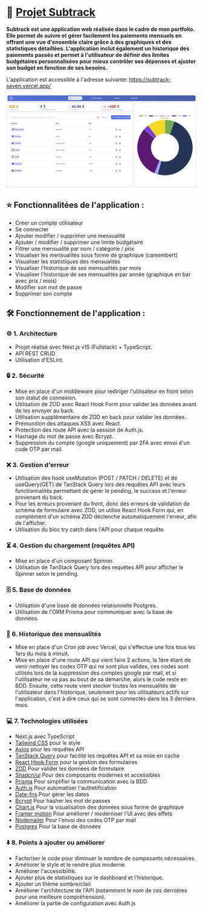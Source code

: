 # 🌟 [Projet Subtrack](https://subtrack-seven.vercel.app/)

**Subtrack est une application web réalisée dans le cadre de mon portfolio. Elle permet de suivre et gérer facilement les paiements mensuels en offrant une vue d'ensemble claire grâce à des graphiques et des statistiques détaillées. L'application inclut également un historique des paiements passés et permet à l'utilisateur de définir des limites budgétaires personnalisées pour mieux contrôler ses dépenses et ajuster son budget en fonction de ses besoins.**

L'application est accessible à l'adresse suivante: https://subtrack-seven.vercel.app/

![Screenshot de l'application](/public/screenshot-subtrack.png)

## ⭐ Fonctionnalitées de l'application :

- Créer un compte utilisateur
- Se connecter
- Ajouter modifier / supprimer une mensualité
- Ajouter / modifier / supprimer une limite budgétaire
- Filtrer une mensualité par nom / catégorie / prix
- Visualiser les mensualités sous forme de graphique (camembert)
- Visualiser les statistiques des mensualités
- Visualiser l'historique de ses mensualités par mois
- Visualiser l'historique de ses mensualités par année (graphique en bar  avec prix / mois)
- Modifier son mot de passe
- Supprimer son compte

## 🛠️ Fonctionnement de l'application :

### ⚙️ 1. Architecture

- Projet réalisé avec Next.js v15 (Fullstack) + TypeScript.
- API REST CRUD
- Utilisation d'ESLint.

### 🔒 2. Sécurité

- Mise en place d'un middleware pour rediriger l'utilisateur en front selon son statut de connexion.
- Utilisation de ZOD avec React Hook Form pour valider les données avant de les envoyer au back.
- Utilisation supplémentaire de ZOD en back pour valider les données.
- Prémunition des attaques XSS avec React.
- Protection des route API avec la session de Auth.js.
- Hashage du mot de passe avec Bcrypt.
- Suppression du compte (google uniquement) par 2FA avec envoi d'un code OTP par mail.

### ❌ 3. Gestion d'erreur

- Utilisation des hook useMutation (POST / PATCH / DELETE) et de useQuery(GET) de TanStack Query lors des requêtes API avec leurs fonctionnalités permettant de gérer le pending, le success et l'erreur provenant du back.
- Pour les erreurs provenant du front, donc des erreurs de validation de schéma de formulaire avec ZOD, on utilise React Hook Form qui, en complément d'un schéma ZOD déclenche automatiquement l'erreur, afin de l'afficher.
- Utilisation du bloc try catch dans l'API pour chaque requête.

### ⏳ 4. Gestion du chargement (requêtes API)

- Mise en place d'un composant Spinner.
- Utilisation de TanStack Query lors des requêtes API pour afficher le Spinner selon le pending.

### 🗄️ 5. Base de données

- Utilisation d'une base de données relationnelle Postgres.
- Utilisation de l'ORM Prisma pour communiquer avec la base de données.


### 📅 6. Historique des mensualités

- Mise en place d'un Cron job  avec Vercel, qui s'effectue une fois tous les 1ers du mois à minuit.
- Mise en place d'une route API qui vient faire 2 actions, la 1ère étant de venir nettoyer les codes OTP qui ne sont plus valides, ces codes sont utilisés lors de la suppression des comptes google par mail, et si l'utilisateur ne va pas au bout de sa démarche, alors le code reste en BDD. Ensuite, cette route vient stocker toutes les mensualités de l'utilisateur dans l'historique, seulement pour les utilisateurs actifs sur l'application, c'est à dire  ceux qui se sont connectés dans les 3 derniers mois.


### 💻 7. Technologies utilisées

- Next.js avec TypeScript
- [Tailwind CSS](https://tailwindcss.com/) pour le style
- [Axios](https://www.npmjs.com/package/axios) pour les requêtes API
- [TanStack Query](https://tanstack.com/query/latest) pour facilité les requêtes API et sa mise en cache
- [React Hook Form](https://www.npmjs.com/package/react-hook-form) pour la gestion des formulaires
- [ZOD](https://www.npmjs.com/package/zod) Pour valider les données de formulaire
- [Shadcn/ui](https://ui.shadcn.com/) Pour des composants modernes et accessibles
- [Prisma](https://www.prisma.io/docs/getting-started/quickstart-sqlite) Pour simplifier la communication avec la BDD
- [Auth.js](https://authjs.dev/) Pour automatiser l'authetification
- [Date-fns](https://date--fns-org.translate.goog/?_x_tr_sl=en&_x_tr_tl=fr&_x_tr_hl=fr&_x_tr_pto=sc) Pour gérer les dates
- [Bcrypt](https://www.npmjs.com/package/bcrypt) Pour hasher les mot de passes
- [Chart.js](https://www.chartjs.org/) Pour la visualisation des données sous forme de graphique
- [Framer motion](https://motion.dev/) Pour améliorer / moderniser l'UI avec des effets
- [Nodemailer](https://www.nodemailer.com/) Pour l'envoi des codes OTP par mail
- [Postgres](https://www.postgresql.org/) Pour la base de données

### ⬇️ 8. Points à ajouter ou améliorer

- Factoriser le code pour diminuer le nombre de composants nécessaires.
- Améliorer le style et le rendre plus moderne.
- Améliorer l'accessibilité.
- Ajouter plus de statistiques sur le dashboard et l'historique.
- Ajouter un thème sombre/clair.
- Améliorer l'architecture de l'API (notamment le nom de ces dernières pour une meilleure compréhension).
- Améliorer la partie de configuration avec Auth.js

